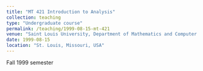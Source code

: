 ```yaml
---
title: "MT 421 Introduction to Analysis"
collection: teaching
type: "Undergraduate course"
permalink: /teaching/1999-08-15-mt-421
venue: "Saint Louis University, Department of Mathematics and Computer Science"
date: 1999-08-15
location: "St. Louis, Missouri, USA"
---
```


Fall 1999 semester
